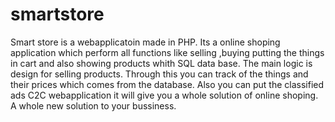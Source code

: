 # smartstore
Smart store is a webapplicatoin made in PHP. Its a online shoping application which perform all functions like selling ,buying putting the things in cart and also showing products whith SQL data base. The main logic is design for selling 
products. Through this you can track of the things and their prices which comes from the database. Also you can put the classified ads C2C webapplication it will give you a whole solution of online shoping. 
A whole new solution to your bussiness.
